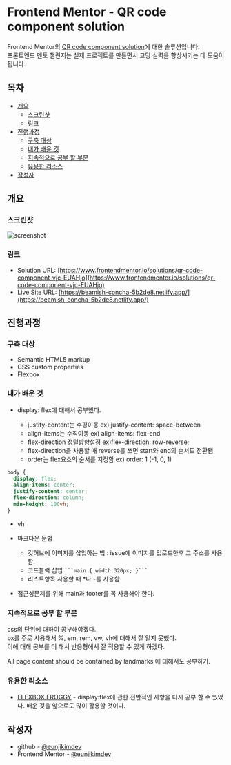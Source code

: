 # Frontend Mentor - QR code component solution

Frontend Mentor의 [QR code component solution](https://www.frontendmentor.io/challenges/qr-code-component-iux_sIO_H)에 대한 솔루션입니다.  
프론트엔드 멘토 챌린지는 실제 프로젝트를 만들면서 코딩 실력을 향상시키는 데 도움이 됩니다.
  



## 목차

- [개요](#개요)
  - [스크린샷](#스크린샷)
  - [링크](#링크)
- [진행과정](#진행과정)
  - [구축 대상](#구축-대상)
  - [내가 배운 것](#내가-배운-것)
  - [지속적으로 공부 할 부분](#지속적으로-공부-할-부분)
  - [유용한 리소스](#유용한-리소스)
- [작성자](#작성자)




## 개요

### 스크린샷

![screenshot](https://user-images.githubusercontent.com/107173877/220589856-3f967919-ad13-4565-b32c-d71af69f1a74.jpg)

### 링크

- Solution URL: [https://www.frontendmentor.io/solutions/qr-code-component-vjc-EUAHjo](https://www.frontendmentor.io/solutions/qr-code-component-vjc-EUAHjo)
- Live Site URL: [https://beamish-concha-5b2de8.netlify.app/](https://beamish-concha-5b2de8.netlify.app/)




## 진행과정

### 구축 대상

- Semantic HTML5 markup
- CSS custom properties
- Flexbox

### 내가 배운 것

- display: flex에 대해서 공부했다.

  * justify-content는 수평이동 ex) justify-content: space-between
  * align-items는 수직이동 ex) align-items: flex-end
  * flex-direction 정렬방향설정 ex)flex-direction: row-reverse;
  * flex-direction을 사용할 때 reverse를 쓰면 start와 end의 순서도 전환됌
  * order는 flex요소의 순서를 지정함 ex) order: 1 (-1, 0, 1)

```css
body {
  display: flex;
  align-items: center;
  justify-content: center;
  flex-direction: column;
  min-height: 100vh;
}
```

- vh

- 마크다운 문법

  - 깃허브에 이미지를 삽입하는 법 : issue에 이미지를 업로드한후 그 주소를 사용함.
  - 코드블럭 삽입 ` ```main { width:320px; }``` `
  - 리스트항목 사용할 때 \*나 -를 사용함

- 접근성문제를 위해 main과 footer를 꼭 사용해야 한다.

### 지속적으로 공부 할 부분

css의 단위에 대하여 공부해야겠다.  
px를 주로 사용해서 %, em, rem, vw, vh에 대해서 잘 알지 못했다.  
이에 대해 공부를 더 해서 반응형에서 잘 적용할 수 있게 하겠다.  

All page content should be contained by landmarks 에 대해서도 공부하기.

### 유용한 리소스

- [FLEXBOX FROGGY](https://flexboxfroggy.com/#ko) - display:flex에 관한 전반적인 사항을 다시 공부 할 수 있었다.  배운 것을 앞으로도 많이 활용할 것이다.




## 작성자

- github - [@eunjikimdev](https://github.com/eunjikimdev)
- Frontend Mentor - [@eunjikimdev](https://www.frontendmentor.io/profile/eunjikimdev)
